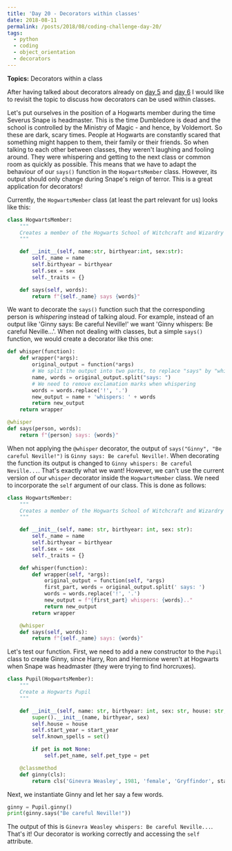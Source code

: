 ```yaml
---
title: 'Day 20 - Decorators within classes'
date: 2018-08-11
permalink: /posts/2018/08/coding-challenge-day-20/
tags:
  - python
  - coding
  - object_orientation
  - decorators
---
```


**Topics:** Decorators within a class

After having talked about decorators already on [day 5](http://www.alpopkes.com/posts/2018/07/coding-challenge-day-5/) and [day 6](http://www.alpopkes.com/posts/2018/07/coding-challenge-day-6/) I would like to revisit the topic to discuss how decorators can be used within classes. 

Let's put ourselves in the position of a Hogwarts member during the time Severus Snape is headmaster. This is the time Dumbledore is dead and the school is controlled by the Ministry of Magic - and hence, by Voldemort. So these are dark, scary times. People at Hogwarts are constantly scared that something might happen to them, their family or their friends. So when talking to each other between classes, they weren't laughing and fooling around. They were whispering and getting to the next class or common room as quickly as possible. This means that we have to adapt the behaviour of our ```says()``` function in the ```HogwartsMember``` class. However, its output should only change during Snape's reign of terror. This is a great application for decorators!

Currently, the ```HogwartsMember``` class (at least the part relevant for us) looks like this:

```python
class HogwartsMember:
    """
    Creates a member of the Hogwarts School of Witchcraft and Wizardry
    """

    def __init__(self, name:str, birthyear:int, sex:str):
        self._name = name
        self.birthyear = birthyear
        self.sex = sex
        self._traits = {}

    def says(self, words):
        return f"{self._name} says {words}"
```

We want to decorate the ```says()``` function such that the corresponding person is *whispering* instead of talking aloud. For example, instead of an output like 'Ginny says: Be careful Neville!' we want 'Ginny whispers: Be careful Neville...'. When not dealing with classes, but a simple ```says()``` function, we would create a decorator like this one:

```python
def whisper(function):
    def wrapper(*args):
        original_output = function(*args)
        # We split the output into two parts, to replace "says" by "whispers"
        name, words = original_output.split("says: ")
        # We need to remove exclamation marks when whispering
        words = words.replace('!', '.')
        new_output = name + 'whispers: ' + words
        return new_output
    return wrapper

@whisper
def says(person, words):
    return f"{person} says: {words}"
```

When not applying the ```@whisper``` decorator, the output of ```says("Ginny", "Be careful Neville!")``` is ```Ginny says: Be careful Neville!```. When decorating the function its output is changed to ```Ginny whispers: Be careful Neville...```. That's exactly what we want! However, we can't use the current version of our ```whisper``` decorator inside the ```HogwartsMember``` class. We need to incorporate the ```self``` argument of our class. This is done as follows: 

```python
class HogwartsMember:
    """
    Creates a member of the Hogwarts School of Witchcraft and Wizardry
    """

    def __init__(self, name: str, birthyear: int, sex: str):
        self._name = name
        self.birthyear = birthyear
        self.sex = sex
        self._traits = {}

    def whisper(function):
        def wrapper(self, *args):
            original_output = function(self, *args)
            first_part, words = original_output.split(' says: ')
            words = words.replace('!', '.')
            new_output = f"{first_part} whispers: {words}.."
            return new_output
        return wrapper

    @whisper
    def says(self, words):
        return f"{self._name} says: {words}"
```

Let's test our function. First, we need to add a new constructor to the ```Pupil``` class to create Ginny, since Harry, Ron and Hermione weren't at Hogwarts when Snape was headmaster (they were trying to find horcruxes).

```python
class Pupil(HogwartsMember):
    """
    Create a Hogwarts Pupil
    """

    def __init__(self, name: str, birthyear: int, sex: str, house: str, start_year: int, pet: tuple = None):
        super().__init__(name, birthyear, sex)
        self.house = house
        self.start_year = start_year
        self.known_spells = set()

        if pet is not None:
            self.pet_name, self.pet_type = pet

    @classmethod
    def ginny(cls):
        return cls('Ginevra Weasley', 1981, 'female', 'Gryffindor', start_year=1992)
```

Next, we instantiate Ginny and let her say a few words.

```python
ginny = Pupil.ginny()
print(ginny.says("Be careful Neville!"))
```

The output of this is ```Ginevra Weasley whispers: Be careful Neville...```. That's it! Our decorator is working correctly and accessing the ```self``` attribute.






